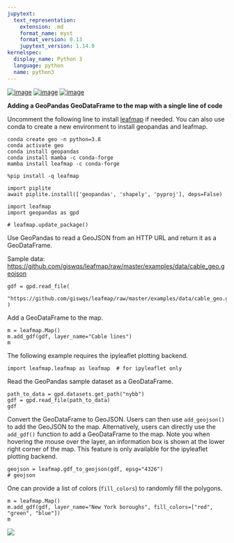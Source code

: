 ```yaml
---
jupytext:
  text_representation:
    extension: .md
    format_name: myst
    format_version: 0.13
    jupytext_version: 1.14.0
kernelspec:
  display_name: Python 3
  language: python
  name: python3
---
```


[![image](https://jupyterlite.rtfd.io/en/latest/_static/badge.svg)](https://demo.leafmap.org/lab/index.html?path=notebooks/13_geopandas.ipynb)
[![image](https://colab.research.google.com/assets/colab-badge.svg)](https://githubtocolab.com/giswqs/leafmap/blob/master/examples/notebooks/13_geopandas.ipynb)
[![image](https://mybinder.org/badge_logo.svg)](https://gishub.org/leafmap-binder)

**Adding a GeoPandas GeoDataFrame to the map with a single line of code**

Uncomment the following line to install [leafmap](https://leafmap.org) if needed. You can also use conda to create a new environment to install geopandas and leafmap.

```
conda create geo -n python=3.8
conda activate geo
conda install geopandas
conda install mamba -c conda-forge
mamba install leafmap -c conda-forge
```

```{code-cell} ipython3
%pip install -q leafmap
```

```{code-cell} ipython3
import piplite
await piplite.install(['geopandas', 'shapely', 'pyproj'], deps=False)
```

```{code-cell} ipython3
import leafmap
import geopandas as gpd
```

```{code-cell} ipython3
# leafmap.update_package()
```

Use GeoPandas to read a GeoJSON from an HTTP URL and return it as a GeoDataFrame.

Sample data: https://github.com/giswqs/leafmap/raw/master/examples/data/cable_geo.geojson

```{code-cell} ipython3
gdf = gpd.read_file(
    "https://github.com/giswqs/leafmap/raw/master/examples/data/cable_geo.geojson"
)
```

Add a GeoDataFrame to the map.

```{code-cell} ipython3
m = leafmap.Map()
m.add_gdf(gdf, layer_name="Cable lines")
m
```

The following example requires the ipyleaflet plotting backend.  

```{code-cell} ipython3
import leafmap.leafmap as leafmap  # for ipyleaflet only
```

Read the GeoPandas sample dataset as a GeoDataFrame.

```{code-cell} ipython3
path_to_data = gpd.datasets.get_path("nybb")
gdf = gpd.read_file(path_to_data)
gdf
```

Convert the GeoDataFrame to GeoJSON. Users can then use `add_geojson()` to add the GeoJSON to the map. Alternatively, users can directly use the `add_gdf()` function to add a GeoDataFrame to the map. Note you when hovering the mouse over the layer, an information box is shown at the lower right corner of the map. This feature is only available for the ipyleaflet plotting backend.

```{code-cell} ipython3
geojson = leafmap.gdf_to_geojson(gdf, epsg="4326")
# geojson
```

One can provide a list of colors (`fill_colors`) to randomly fill the polygons.

```{code-cell} ipython3
m = leafmap.Map()
m.add_gdf(gdf, layer_name="New York boroughs", fill_colors=["red", "green", "blue"])
m
```

![](https://i.imgur.com/lfAkjdt.gif)
